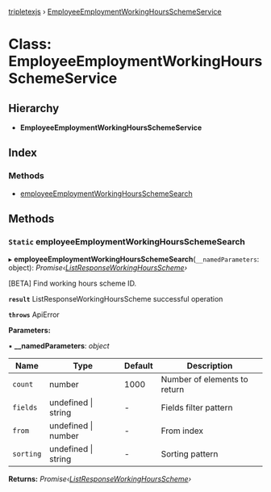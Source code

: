 [tripletexjs](../README.md) › [EmployeeEmploymentWorkingHoursSchemeService](employeeemploymentworkinghoursschemeservice.md)

# Class: EmployeeEmploymentWorkingHoursSchemeService

## Hierarchy

* **EmployeeEmploymentWorkingHoursSchemeService**

## Index

### Methods

* [employeeEmploymentWorkingHoursSchemeSearch](employeeemploymentworkinghoursschemeservice.md#static-employeeemploymentworkinghoursschemesearch)

## Methods

### `Static` employeeEmploymentWorkingHoursSchemeSearch

▸ **employeeEmploymentWorkingHoursSchemeSearch**(`__namedParameters`: object): *Promise‹[ListResponseWorkingHoursScheme](../interfaces/listresponseworkinghoursscheme.md)›*

[BETA] Find working hours scheme ID.

**`result`** ListResponseWorkingHoursScheme successful operation

**`throws`** ApiError

**Parameters:**

▪ **__namedParameters**: *object*

Name | Type | Default | Description |
------ | ------ | ------ | ------ |
`count` | number | 1000 | Number of elements to return |
`fields` | undefined &#124; string | - | Fields filter pattern |
`from` | undefined &#124; number | - | From index |
`sorting` | undefined &#124; string | - | Sorting pattern |

**Returns:** *Promise‹[ListResponseWorkingHoursScheme](../interfaces/listresponseworkinghoursscheme.md)›*
